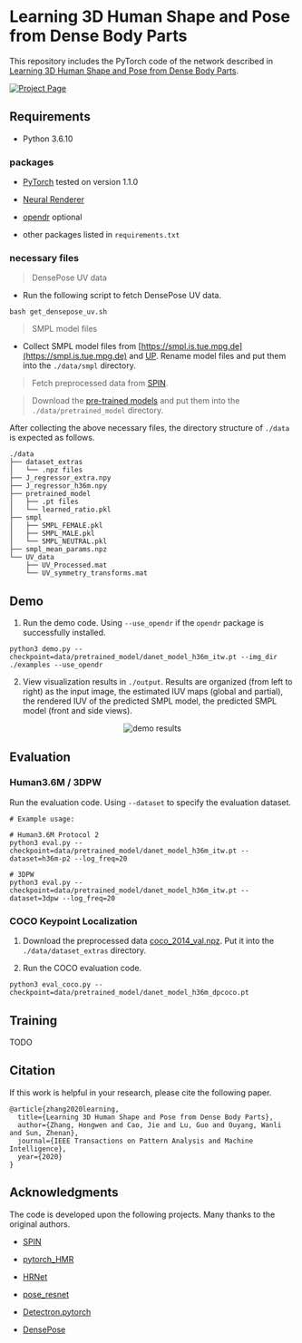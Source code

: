# Learning 3D Human Shape and Pose from Dense Body Parts

This repository includes the PyTorch code of the network described in [Learning 3D Human Shape and Pose from Dense Body Parts](https://hongwenzhang.github.io/dense2mesh/pdf/learning3Dhuman.pdf).

[![Project Page](https://hongwenzhang.github.io/dense2mesh/img/framework.png "Project Page")](https://hongwenzhang.github.io/dense2mesh)

## Requirements

- Python 3.6.10

### packages

- [PyTorch](https://www.pytorch.org) tested on version 1.1.0

- [Neural Renderer](https://github.com/daniilidis-group/neural_renderer)

- [opendr](https://gitlab.eecs.umich.edu/ngv-python-modules/opendr#) optional

- other packages listed in `requirements.txt`

### necessary files

> DensePose UV data

- Run the following script to fetch DensePose UV data.

```
bash get_densepose_uv.sh
```
> SMPL model files

- Collect SMPL model files from [https://smpl.is.tue.mpg.de](https://smpl.is.tue.mpg.de) and [UP](https://github.com/classner/up/blob/master/models/3D/basicModel_neutral_lbs_10_207_0_v1.0.0.pkl). Rename model files and put them into the `./data/smpl` directory.

> Fetch preprocessed data from [SPIN](https://github.com/nkolot/SPIN#fetch-data).

> Download the [pre-trained models](https://drive.google.com/drive/folders/1vP3HxsMHdB3_2lthLDq1RTsVeBnOJlpC?usp=sharing) and put them into the `./data/pretrained_model` directory.

After collecting the above necessary files, the directory structure of `./data` is expected as follows.  
```
./data
├── dataset_extras
│   └── .npz files
├── J_regressor_extra.npy
├── J_regressor_h36m.npy
├── pretrained_model
│   ├── .pt files
│   └── learned_ratio.pkl
├── smpl
│   ├── SMPL_FEMALE.pkl
│   ├── SMPL_MALE.pkl
│   └── SMPL_NEUTRAL.pkl
├── smpl_mean_params.npz
└── UV_data
    ├── UV_Processed.mat
    └── UV_symmetry_transforms.mat
```


## Demo

1. Run the demo code. Using `--use_opendr` if the `opendr` package is successfully installed.

```
python3 demo.py --checkpoint=data/pretrained_model/danet_model_h36m_itw.pt --img_dir ./examples --use_opendr
```

2. View visualization results in `./output`. Results are organized (from left to right) as the input image, the estimated IUV maps (global and partial), the rendered IUV of the predicted SMPL model, the predicted SMPL model (front and side views).

<p align='center'>
<img src='https://hongwenzhang.github.io/dense2mesh/img/demo_result.png' title='demo results' style='max-width:600px'></img>
</p>

## Evaluation

### Human3.6M / 3DPW

Run the evaluation code. Using `--dataset` to specify the evaluation dataset.
```
# Example usage:

# Human3.6M Protocol 2
python3 eval.py --checkpoint=data/pretrained_model/danet_model_h36m_itw.pt --dataset=h36m-p2 --log_freq=20

# 3DPW
python3 eval.py --checkpoint=data/pretrained_model/danet_model_h36m_itw.pt --dataset=3dpw --log_freq=20
```

### COCO Keypoint Localization

1. Download the preprocessed data [coco_2014_val.npz](https://drive.google.com/drive/folders/1vP3HxsMHdB3_2lthLDq1RTsVeBnOJlpC?usp=sharing). Put it into the `./data/dataset_extras` directory. 

2. Run the COCO evaluation code.
```
python3 eval_coco.py --checkpoint=data/pretrained_model/danet_model_h36m_dpcoco.pt
```

## Training

TODO

## Citation
If this work is helpful in your research, please cite the following paper.
```
@article{zhang2020learning,
  title={Learning 3D Human Shape and Pose from Dense Body Parts},
  author={Zhang, Hongwen and Cao, Jie and Lu, Guo and Ouyang, Wanli and Sun, Zhenan},
  journal={IEEE Transactions on Pattern Analysis and Machine Intelligence},
  year={2020}
}
```

## Acknowledgments

The code is developed upon the following projects. Many thanks to the original authors.

- [SPIN](https://github.com/nkolot/SPIN)

- [pytorch_HMR](https://github.com/MandyMo/pytorch_HMR)

- [HRNet](https://github.com/leoxiaobin/deep-high-resolution-net.pytorch)

- [pose_resnet](https://github.com/Microsoft/human-pose-estimation.pytorch)

- [Detectron.pytorch](https://github.com/roytseng-tw/Detectron.pytorch)

- [DensePose](https://github.com/facebookresearch/DensePose)
